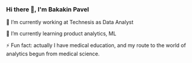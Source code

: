### Hi there 👋, I'm Bakakin Pavel

🔭 I’m currently working at Technesis as Data Analyst

🌱 I’m currently learning product analytics, ML

⚡ Fun fact: actually I have medical education, and my route to the world of analytics begun from medical science.

